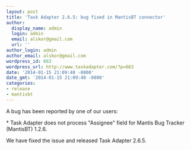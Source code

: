 ```yaml
---
layout: post
title: 'Task Adapter 2.6.5: bug fixed in MantisBT connector'
author:
  display_name: admin
  login: admin
  email: alskor@gmail.com
  url: ''
author_login: admin
author_email: alskor@gmail.com
wordpress_id: 663
wordpress_url: http://www.taskadapter.com/?p=663
date: '2014-01-15 21:09:40 -0800'
date_gmt: '2014-01-15 21:09:40 -0800'
categories:
- release
- mantisbt
---
```

<p>A bug has been reported by one of our users:</p>
<p>* Task Adapter does not process "Assignee" field for Mantis Bug Tracker (MantisBT) 1.2.6.</p>
<p>We have fixed the issue and released Task Adapter 2.6.5.</p>

